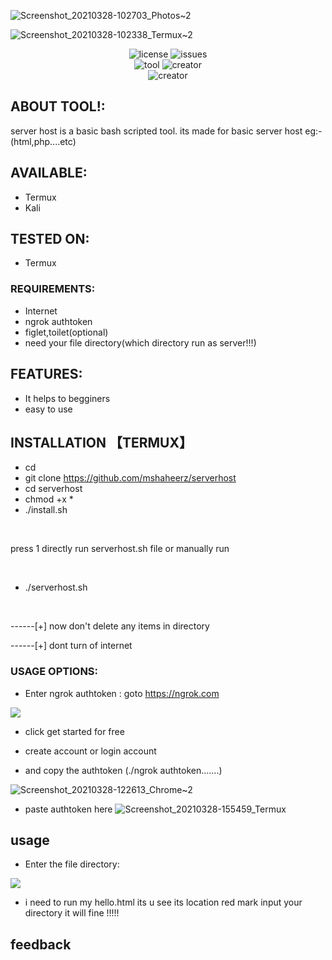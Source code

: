 


![Screenshot_20210328-102703_Photos~2](https://user-images.githubusercontent.com/72137242/112742909-6cf5db80-8fb0-11eb-96c1-a48412908bb2.jpg)

           


![Screenshot_20210328-102338_Termux~2](https://user-images.githubusercontent.com/72137242/112742925-85fe8c80-8fb0-11eb-8959-099e573dd711.jpg)
<p align="center">
<img title="license" src="https://img.shields.io/github/license/mshaheerz/serverhost">
<img title="issues" src="https://img.shields.io/github/issues/mshaheerz/serverhost">          
           
<br>
<img title="tool" src="https://img.shields.io/static/v1?label=TOOL&message=SERVERHOST&color=green">
<img title="creator" src="https://img.shields.io/static/v1?label=created%20by&message=shaheerez&color=blue">
<br>
<img title="creator" src="https://img.shields.io/static/v1?label=as%20a&message=malayali&color=yellow">

## ABOUT TOOL!:
server host is a basic bash scripted tool. its made for basic server host eg:- (html,php....etc)
## AVAILABLE:
* Termux
* Kali
## TESTED ON:
* Termux

### REQUIREMENTS:
* Internet
* ngrok authtoken
* figlet,toilet(optional)
* need your file directory(which directory run as server!!!)
## FEATURES:
* It helps to begginers
* easy to use
## INSTALLATION 【TERMUX】
* cd
* git clone https://github.com/mshaheerz/serverhost
* cd serverhost
* chmod +x *
* ./install.sh


<br>


 press 1 directly run serverhost.sh file or manually run



<br>



* ./serverhost.sh


<br>


------[+] now don't delete any items in directory
<br>


------[+] dont turn of internet



### USAGE OPTIONS:
* Enter ngrok authtoken :
goto https://ngrok.com 

<a href="https://ngrok.com">
<img src="https://user-images.githubusercontent.com/72137242/112747910-04215a00-8fd6-11eb-8f5a-adb6d87fe330.jpg">
</a>


* click get started for free

* create account or login account

* and copy the authtoken (./ngrok authtoken.......)

![Screenshot_20210328-122613_Chrome~2](https://user-images.githubusercontent.com/72137242/112748005-b22d0400-8fd6-11eb-910d-109d303ca063.jpg)
* paste authtoken here
 ![Screenshot_20210328-155459_Termux](https://user-images.githubusercontent.com/72137242/112749290-0dfb8b00-8fdf-11eb-844b-02b106b7ea6f.jpg)

## usage
* Enter the file directory:
<a href="https://ngrok.com">
<img src="https://user-images.githubusercontent.com/72137242/112748301-72671c00-8fd8-11eb-8020-78dff1020e85.jpg">
</a>

* i need to run my hello.html its u see its location red mark input your directory it will fine !!!!!

## feedback







